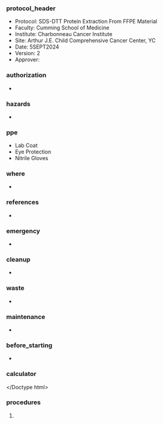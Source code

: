 
### protocol_header
- Protocol: SDS-DTT Protein Extraction From FFPE Material
- Faculty: Cumming School of Medicine
- Institute: Charbonneau Cancer Institute
- Site: Arthur J.E. Child Comprehensive Cancer Center, YC
- Date: 5SEPT2024
- Version: 2
- Approver:

### authorization
- 

### hazards
-

### ppe
- Lab Coat
- Eye Protection
- Nitrile Gloves

### where
- 

### references
- 

### emergency
- 

### cleanup
- 

### waste
- 

### maintenance
- 

### before_starting
- 

### calculator
<Doctype html>
  
</Doctype html>
### procedures
1. 
